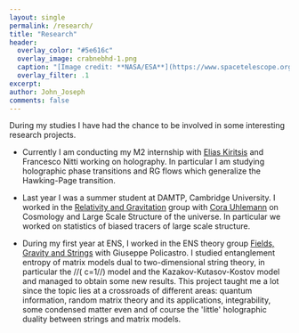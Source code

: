 ```yaml
---
layout: single
permalink: /research/
title: "Research"
header:
  overlay_color: "#5e616c"
  overlay_image: crabnebhd-1.png
  caption: "[Image credit: **NASA/ESA**](https://www.spacetelescope.org/images/heic0515a/)"
  overlay_filter: .1
excerpt: 
author: John_Joseph
comments: false
---
```


During my studies I have had the chance to be involved in some interesting research projects. 

- Currently I am conducting my M2 internship with [Elias Kiritsis](http://hep.physics.uoc.gr/~kiritsis/) and Francesco Nitti working on holography. In particular I am studying holographic phase transitions and RG flows which generalize the Hawking-Page transition. 

- Last year I was a summer student at DAMTP, Cambridge University. I worked in the [Relativity and Gravitation](https://www.damtp.cam.ac.uk/research/gr/) group with [Cora Uhlemann](https://corauhlemann.webs.com/) on Cosmology and Large Scale Structure of the universe. In particular we worked on statistics of biased tracers of large scale structure. 

- During my first year at ENS, I worked in the ENS theory group [Fields, Gravity and Strings](https://www.lpens.ens.psl.eu/research/int-fond/champs-gravitation-cordes/?lang=en)  with Giuseppe Policastro. I studied entanglement entropy of matrix models dual to two-dimensional string theory, in particular the //( c=1//) model and the Kazakov-Kutasov-Kostov model and managed to obtain some new results. This project taught me a lot since the topic lies at a crossroads of different areas: quantum information, random matrix theory and its applications, integrability, some condensed matter even and of course the 'little' holographic duality between strings and matrix models.


